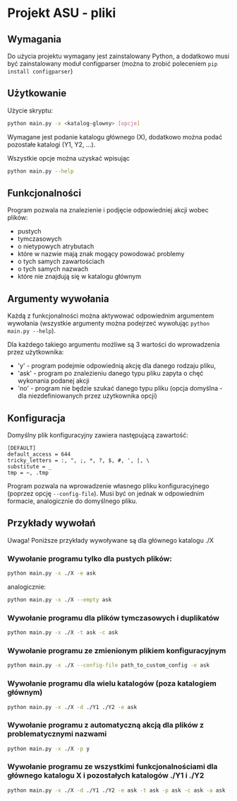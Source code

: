 # Projekt ASU - pliki

## Wymagania
Do użycia projektu wymagany jest zainstalowany Python, a dodatkowo musi być zainstalowany moduł configparser (można to zrobić poleceniem `pip install configparser`)

## Użytkowanie
Użycie skryptu:
```bash
python main.py -x <katalog-glowny> [opcje]
```

Wymagane jest podanie katalogu głównego (X), dodatkowo można podać pozostałe katalogi (Y1, Y2, ...).

Wszystkie opcje można uzyskać wpisując
```bash
python main.py --help
```

## Funkcjonalności
Program pozwala na znalezienie i podjęcie odpowiedniej akcji wobec plików:
- pustych
- tymczasowych
- o nietypowych atrybutach
- które w nazwie mają znak mogący powodować problemy
- o tych samych zawartościach
- o tych samych nazwach
- które nie znajdują się w katalogu głównym

## Argumenty wywołania
Każdą z funkcjonalności można aktywować odpowiednim argumentem wywołania (wszystkie argumenty można podejrzeć wywołując `python main.py --help`). 

Dla każdego takiego argumentu możliwe są 3 wartości do wprowadzenia przez użytkownika:
- 'y' - program podejmie odpowiednią akcję dla danego rodzaju pliku,
- 'ask' - program po znalezieniu danego typu pliku zapyta o chęć wykonania podanej akcji
- 'no' - program nie będzie szukać danego typu pliku (opcja domyślna - dla niezdefiniowanych przez użytkownika opcji)



## Konfiguracja
Domyślny plik konfiguracyjny zawiera następującą zawartość:
```
[DEFAULT]
default_access = 644
tricky_letters = :, ", ;, *, ?, $, #, ', |, \
substitute = _
tmp = ~, .tmp
```

Program pozwala na wprowadzenie własnego pliku konfiguracyjnego (poprzez opcję `--config-file`). Musi być on jednak w odpowiednim formacie, analogicznie do domyślnego pliku. 


## Przykłady wywołań
Uwaga! Poniższe przykłady wywoływane są dla głównego katalogu ./X
### Wywołanie programu tylko dla pustych plików:
```bash
python main.py -x ./X -e ask
```
analogicznie:
```bash
python main.py -x ./X --empty ask
```

### Wywołanie programu dla plików tymczasowych i duplikatów
```bash
python main.py -x ./X -t ask -c ask
```

### Wywołanie programu ze zmienionym plikiem konfiguracyjnym
```bash
python main.py -x ./X --config-file path_to_custom_config -e ask
```

### Wywołanie programu dla wielu katalogów (poza katalogiem głównym)
```bash
python main.py -x ./X -d ./Y1 ./Y2 -e ask
```

### Wywołanie programu z automatyczną akcją dla plików z problematycznymi nazwami
```bash
python main.py -x ./X -p y
```

### Wywołanie programu ze wszystkimi funkcjonalnościami dla głównego katalogu X i pozostałych katalogów ./Y1 i ./Y2
```bash
python main.py -x ./X -d ./Y1 ./Y2 -e ask -t ask -p ask -c ask -a ask -m ask -s ask
```
